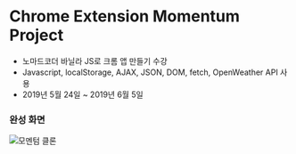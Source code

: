 # Chrome Extension Momentum Project

- 노마드코더 바닐라 JS로 크롬 앱 만들기 수강
- Javascript, localStorage, AJAX, JSON, DOM, fetch, OpenWeather API 사용
- 2019년 5월 24일 ~ 2019년 6월 5일

### 완성 화면

![모멘텀 클론](https://user-images.githubusercontent.com/48057629/210832406-94d1044b-50ba-47e3-ac7d-cf5f4feacdfe.gif)

